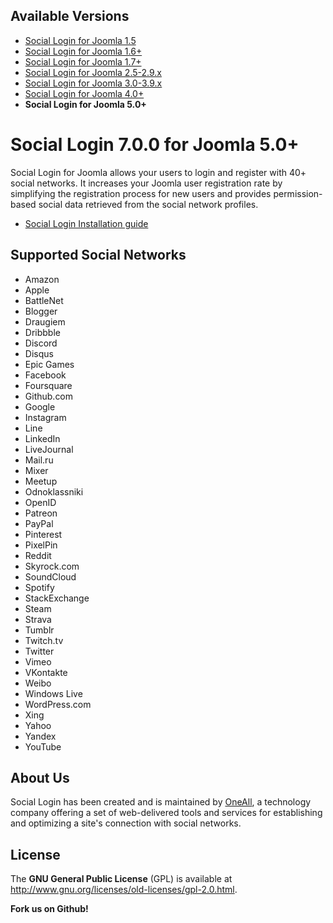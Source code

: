 ## Available Versions
* [Social Login for Joomla 1.5](https://github.com/oneall/social-login-joomla/tree/joomla/1.5+)
* [Social Login for Joomla 1.6+](https://github.com/oneall/social-login-joomla/tree/joomla/1.6+)
* [Social Login for Joomla 1.7+](https://github.com/oneall/social-login-joomla/tree/joomla/1.7+)
* [Social Login for Joomla 2.5-2.9.x](https://github.com/oneall/social-login-joomla/tree/joomla/2.5-2.9.x)
* [Social Login for Joomla 3.0-3.9.x](https://github.com/oneall/social-login-joomla/tree/joomla/3.0+)
* [Social Login for Joomla 4.0+](https://github.com/oneall/social-login-joomla/tree/joomla/4.0+)
* **Social Login for Joomla 5.0+**

# Social Login 7.0.0 for Joomla 5.0+

Social Login for Joomla allows your users to login and register with 40+ social networks.
It increases your Joomla user registration rate by simplifying the registration process for
new users and provides permission-based social data retrieved from the social network profiles.


* [Social Login Installation guide](http://docs.oneall.com/plugins/guide/social-login-joomla/)

## Supported Social Networks
* Amazon
* Apple
* BattleNet
* Blogger
* Draugiem
* Dribbble
* Discord
* Disqus
* Epic Games
* Facebook
* Foursquare
* Github.com
* Google
* Instagram
* Line
* LinkedIn
* LiveJournal
* Mail.ru
* Mixer
* Meetup
* Odnoklassniki
* OpenID
* Patreon
* PayPal
* Pinterest
* PixelPin
* Reddit
* Skyrock.com
* SoundCloud
* Spotify
* StackExchange
* Steam
* Strava
* Tumblr
* Twitch.tv
* Twitter
* Vimeo
* VKontakte
* Weibo
* Windows Live
* WordPress.com
* Xing
* Yahoo
* Yandex
* YouTube



## About Us
Social Login has been created and is maintained by [OneAll](http://www.oneall.com/), a technology company offering a set of
web-delivered tools and services for establishing and optimizing a site's connection with social networks.


## License
The **GNU General Public License** (GPL) is available at http://www.gnu.org/licenses/old-licenses/gpl-2.0.html.



**Fork us on Github!**
